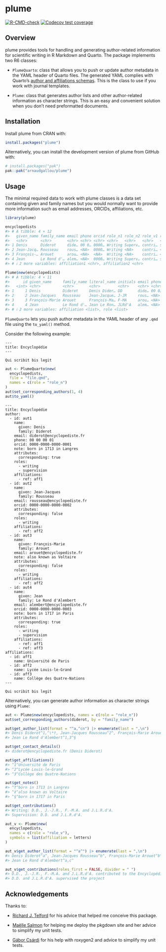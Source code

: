 
<!-- README.md is generated from README.Rmd. Please edit that file -->

# plume

<!-- badges: start -->

[![R-CMD-check](https://github.com/arnaudgallou/plume/actions/workflows/R-CMD-check.yaml/badge.svg)](https://github.com/arnaudgallou/plume/actions/workflows/R-CMD-check.yaml)
[![Codecov test
coverage](https://codecov.io/gh/arnaudgallou/plume/branch/main/graph/badge.svg)](https://app.codecov.io/gh/arnaudgallou/plume?branch=main)
<!-- badges: end -->

## Overview

plume provides tools for handling and generating author-related
information for scientific writing in R Markdown and Quarto. The package
implements two R6 classes:

- `PlumeQuarto`: class that allows you to push or update author metadata
  in the YAML header of Quarto files. The generated YAML complies with
  Quarto’s [author and affiliations
  schemas](https://quarto.org/docs/journals/authors.html). This is the
  class to use if you work with journal templates.

- `Plume`: class that generates author lists and other author-related
  information as character strings. This is an easy and convenient
  solution when you don’t need preformatted documents.

## Installation

Install plume from CRAN with:

``` r
install.packages("plume")
```

Alternatively, you can install the development version of plume from
GitHub with:

``` r
# install.packages("pak")
pak::pak("arnaudgallou/plume")
```

## Usage

The minimal required data to work with plume classes is a data set
containing given and family names but you would normally want to provide
more information such as email addresses, ORCIDs, affiliations, etc.

``` r
library(plume)

encyclopedists
#> # A tibble: 4 × 12
#>   given_name family_name email phone orcid role_n1 role_n2 role_v1 role_v2 note 
#>   <chr>      <chr>       <chr> <chr> <chr> <chr>   <chr>   <chr>   <chr>   <chr>
#> 1 Denis      Diderot     dide… 00 0… 0000… Writing Superv… contri… superv… born…
#> 2 Jean-Jacq… Rousseau    rous… <NA>  0000… Writing <NA>    contri… <NA>    <NA> 
#> 3 François-… Arouet      arou… <NA>  <NA>  Writing <NA>    contri… <NA>    also…
#> 4 Jean       Le Rond d'… alem… <NA>  0000… Writing Superv… contri… superv… born…
#> # ℹ 2 more variables: affiliation1 <chr>, affiliation2 <chr>

Plume$new(encyclopedists)
#> # A tibble: 4 × 11
#>      id given_name     family_name literal_name initials email phone orcid note 
#>   <int> <chr>          <chr>       <chr>        <chr>    <chr> <chr> <chr> <chr>
#> 1     1 Denis          Diderot     Denis Dider… DD       dide… 00 0… 0000… born…
#> 2     2 Jean-Jacques   Rousseau    Jean-Jacque… J-JR     rous… <NA>  0000… <NA> 
#> 3     3 François-Marie Arouet      François-Ma… F-MA     arou… <NA>  <NA>  also…
#> 4     4 Jean           Le Rond d'… Jean Le Ron… JLRd'A   alem… <NA>  0000… born…
#> # ℹ 2 more variables: affiliation <list>, role <list>
```

`PlumeQuarto` lets you push author metadata in the YAML header of any
`.qmd` file using the `to_yaml()` method.

Consider the following example:

    ---
    title: Encyclopédie
    ---

    Qui scribit bis legit

``` r
aut <- PlumeQuarto$new(
  encyclopedists,
  file = "file.qmd",
  names = c(role = "role_n")
)
aut$set_corresponding_authors(1, 4)
aut$to_yaml()
```

    ---
    title: Encyclopédie
    author:
      - id: aut1
        name:
          given: Denis
          family: Diderot
        email: diderot@encyclopediste.fr
        phone: 00 00 00 01
        orcid: 0000-0000-0000-0001
        note: born in 1713 in Langres
        attributes:
          corresponding: true
        roles:
          - writing
          - supervision
        affiliations:
          - ref: aff1
      - id: aut2
        name:
          given: Jean-Jacques
          family: Rousseau
        email: rousseau@encyclopediste.fr
        orcid: 0000-0000-0000-0002
        attributes:
          corresponding: false
        roles:
          - writing
        affiliations:
          - ref: aff2
      - id: aut3
        name:
          given: François-Marie
          family: Arouet
        email: arouet@encyclopediste.fr
        note: also known as Voltaire
        attributes:
          corresponding: false
        roles:
          - writing
        affiliations:
          - ref: aff2
      - id: aut4
        name:
          given: Jean
          family: Le Rond d'Alembert
        email: alembert@encyclopediste.fr
        orcid: 0000-0000-0000-0003
        note: born in 1717 in Paris
        attributes:
          corresponding: true
        roles:
          - writing
          - supervision
        affiliations:
          - ref: aff1
          - ref: aff3
    affiliations:
      - id: aff1
        name: Université de Paris
      - id: aff2
        name: Lycée Louis-le-Grand
      - id: aff3
        name: Collège des Quatre-Nations
    ---

    Qui scribit bis legit

Alternatively, you can generate author information as character strings
using `Plume`:

``` r
aut <- Plume$new(encyclopedists, names = c(role = "role_n"))
aut$set_corresponding_authors(diderot, by = "family_name")

aut$get_author_list(format = "^a,^cn") |> enumerate(last = ",\n")
#> Denis Diderot^1,^\*†, Jean-Jacques Rousseau^2^, François-Marie Arouet^2^‡,
#> Jean Le Rond d'Alembert^1,3^§

aut$get_contact_details()
#> diderot@encyclopediste.fr (Denis Diderot)

aut$get_affiliations()
#> ^1^Université de Paris
#> ^2^Lycée Louis-le-Grand
#> ^3^Collège des Quatre-Nations

aut$get_notes()
#> ^†^born in 1713 in Langres
#> ^‡^also known as Voltaire
#> ^§^born in 1717 in Paris

aut$get_contributions()
#> Writing: D.D., J.-J.R., F.-M.A. and J.L.R.d'A.
#> Supervision: D.D. and J.L.R.d'A.

aut_v <- Plume$new(
  encyclopedists,
  names = c(role = "role_v"),
  symbols = list(affiliation = letters)
)

aut_v$get_author_list(format = "^a^") |> enumerate(last = ",\n")
#> Denis Diderot^a^, Jean-Jacques Rousseau^b^, François-Marie Arouet^b^,
#> Jean Le Rond d'Alembert^a,c^

aut_v$get_contributions(roles_first = FALSE, divider = " ")
#> D.D., J.-J.R., F.-M.A. and J.L.R.d'A. contributed to the Encyclopédie
#> D.D. and J.L.R.d'A. supervised the project
```

## Acknowledgements

Thanks to:

- [Richard J. Telford](https://github.com/richardjtelford) for his
  advice that helped me conceive this package.

- [Maëlle Salmon](https://github.com/maelle) for helping me deploy the
  pkgdown site and her advice to simplify my unit tests.

- [Gábor Csárdi](https://github.com/gaborcsardi) for his help with
  roxygen2 and advice to simplify my unit tests.
